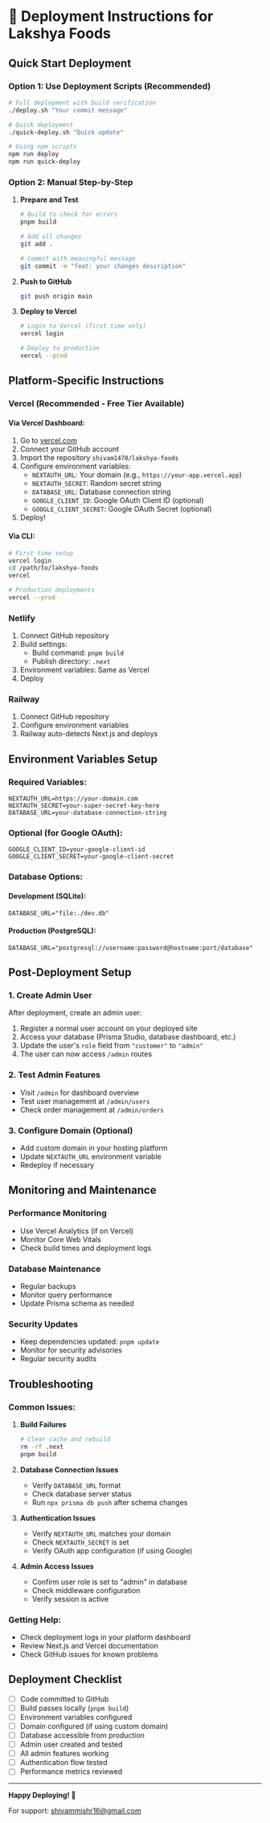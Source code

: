 # 🚀 Deployment Instructions for Lakshya Foods

## Quick Start Deployment

### Option 1: Use Deployment Scripts (Recommended)

```bash
# Full deployment with build verification
./deploy.sh "Your commit message"

# Quick deployment
./quick-deploy.sh "Quick update"

# Using npm scripts
npm run deploy
npm run quick-deploy
```

### Option 2: Manual Step-by-Step

1. **Prepare and Test**
   ```bash
   # Build to check for errors
   pnpm build
   
   # Add all changes
   git add .
   
   # Commit with meaningful message
   git commit -m "feat: your changes description"
   ```

2. **Push to GitHub**
   ```bash
   git push origin main
   ```

3. **Deploy to Vercel**
   ```bash
   # Login to Vercel (first time only)
   vercel login
   
   # Deploy to production
   vercel --prod
   ```

## Platform-Specific Instructions

### Vercel (Recommended - Free Tier Available)

#### Via Vercel Dashboard:
1. Go to [vercel.com](https://vercel.com)
2. Connect your GitHub account
3. Import the repository `shivam1470/lakshya-foods`
4. Configure environment variables:
   - `NEXTAUTH_URL`: Your domain (e.g., `https://your-app.vercel.app`)
   - `NEXTAUTH_SECRET`: Random secret string
   - `DATABASE_URL`: Database connection string
   - `GOOGLE_CLIENT_ID`: Google OAuth Client ID (optional)
   - `GOOGLE_CLIENT_SECRET`: Google OAuth Secret (optional)
5. Deploy!

#### Via CLI:
```bash
# First time setup
vercel login
cd /path/to/lakshya-foods
vercel

# Production deployments
vercel --prod
```

### Netlify

1. Connect GitHub repository
2. Build settings:
   - Build command: `pnpm build`
   - Publish directory: `.next`
3. Environment variables: Same as Vercel
4. Deploy

### Railway

1. Connect GitHub repository
2. Configure environment variables
3. Railway auto-detects Next.js and deploys

## Environment Variables Setup

### Required Variables:
```env
NEXTAUTH_URL=https://your-domain.com
NEXTAUTH_SECRET=your-super-secret-key-here
DATABASE_URL=your-database-connection-string
```

### Optional (for Google OAuth):
```env
GOOGLE_CLIENT_ID=your-google-client-id
GOOGLE_CLIENT_SECRET=your-google-client-secret
```

### Database Options:

#### Development (SQLite):
```env
DATABASE_URL="file:./dev.db"
```

#### Production (PostgreSQL):
```env
DATABASE_URL="postgresql://username:password@hostname:port/database"
```

## Post-Deployment Setup

### 1. Create Admin User
After deployment, create an admin user:

1. Register a normal user account on your deployed site
2. Access your database (Prisma Studio, database dashboard, etc.)
3. Update the user's `role` field from `"customer"` to `"admin"`
4. The user can now access `/admin` routes

### 2. Test Admin Features
- Visit `/admin` for dashboard overview
- Test user management at `/admin/users`
- Check order management at `/admin/orders`

### 3. Configure Domain (Optional)
- Add custom domain in your hosting platform
- Update `NEXTAUTH_URL` environment variable
- Redeploy if necessary

## Monitoring and Maintenance

### Performance Monitoring
- Use Vercel Analytics (if on Vercel)
- Monitor Core Web Vitals
- Check build times and deployment logs

### Database Maintenance
- Regular backups
- Monitor query performance
- Update Prisma schema as needed

### Security Updates
- Keep dependencies updated: `pnpm update`
- Monitor for security advisories
- Regular security audits

## Troubleshooting

### Common Issues:

1. **Build Failures**
   ```bash
   # Clear cache and rebuild
   rm -rf .next
   pnpm build
   ```

2. **Database Connection Issues**
   - Verify `DATABASE_URL` format
   - Check database server status
   - Run `npx prisma db push` after schema changes

3. **Authentication Issues**
   - Verify `NEXTAUTH_URL` matches your domain
   - Check `NEXTAUTH_SECRET` is set
   - Verify OAuth app configuration (if using Google)

4. **Admin Access Issues**
   - Confirm user role is set to "admin" in database
   - Check middleware configuration
   - Verify session is active

### Getting Help:
- Check deployment logs in your platform dashboard
- Review Next.js and Vercel documentation
- Check GitHub issues for known problems

## Deployment Checklist

- [ ] Code committed to GitHub
- [ ] Build passes locally (`pnpm build`)
- [ ] Environment variables configured
- [ ] Domain configured (if using custom domain)
- [ ] Database accessible from production
- [ ] Admin user created and tested
- [ ] All admin features working
- [ ] Authentication flow tested
- [ ] Performance metrics reviewed

---

**Happy Deploying! 🎉**

For support: [shivammishr16@gmail.com](mailto:shivammishr16@gmail.com)